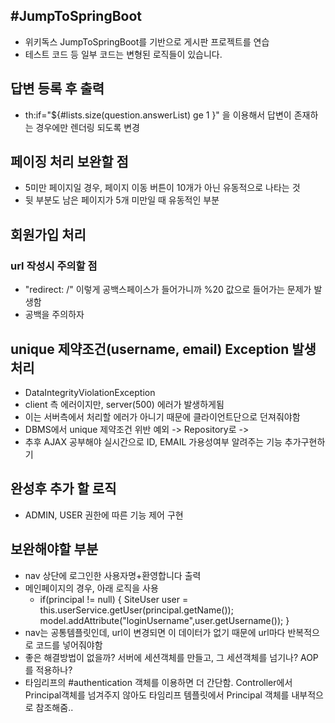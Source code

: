 #JumpToSpringBoot
---

- 위키독스 JumpToSpringBoot를 기반으로 게시판 프로젝트를 연습
- 테스트 코드 등 일부 코드는 변형된 로직들이 있습니다.



## 답변 등록 후 출력
- th:if="${#lists.size(question.answerList) ge 1 }" 을 이용해서 답변이 존재하는 경우에만 렌더링 되도록 변경


## 페이징 처리 보완할 점
- 5미만 페이지일 경우, 페이지 이동 버튼이 10개가 아닌 유동적으로 나타는 것
- 뒷 부분도 남은 페이지가 5개 미만일 때 유동적인 부분


## 회원가입 처리
### url 작성시 주의할 점
- "redirect: /" 이렇게 공백스페이스가 들어가니까 %20 값으로 들어가는 문제가 발생함
- 공백을 주의하자

## unique 제약조건(username, email) Exception 발생 처리
- DataIntegrityViolationException
- client 측 에러이지만, server(500) 에러가 발생하게됨
- 이는 서버측에서 처리할 에러가 아니기 때문에 클라이언트단으로 던져줘야함
- DBMS에서 unique 제약조건 위반 예외 -> Repository로 -> 
- 추후 AJAX 공부해야 실시간으로 ID, EMAIL 가용성여부 알려주는 기능 추가구현하기


## 완성후 추가 할 로직
- ADMIN, USER 권한에 따른 기능 제어 구현

## 보완해야할 부분
- nav 상단에 로그인한 사용자명+환영합니다 출력
- 메인페이지의 경우, 아래 로직을 사용
  - if(principal != null) {
    SiteUser  user = this.userService.getUser(principal.getName());
    model.addAttribute("loginUsername",user.getUsername());
    }
- nav는 공통템플릿인데, url이 변경되면 이 데이터가 없기 때문에 url마다 반복적으로 코드를 넣어줘야함
- 좋은 해결방법이 없을까? 서버에 세션객체를 만들고, 그 세션객체를 넘기나? AOP를 적용하나?
- 타임리프의 #authentication 객체를 이용하면 더 간단함. Controller에서 Principal객체를 넘겨주지 않아도
  타임리프 템플릿에서 Principal 객체를 내부적으로 참조해줌..